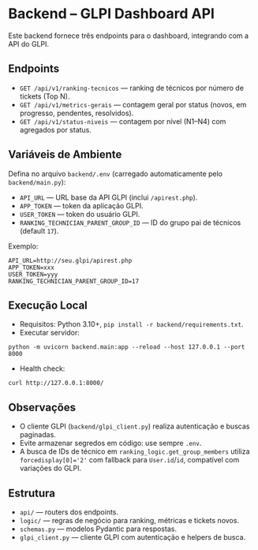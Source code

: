 # Backend – GLPI Dashboard API

Este backend fornece três endpoints para o dashboard, integrando com a API do GLPI.

## Endpoints
- `GET /api/v1/ranking-tecnicos` — ranking de técnicos por número de tickets (Top N).
- `GET /api/v1/metrics-gerais` — contagem geral por status (novos, em progresso, pendentes, resolvidos).
- `GET /api/v1/status-niveis` — contagem por nível (N1–N4) com agregados por status.

## Variáveis de Ambiente
Defina no arquivo `backend/.env` (carregado automaticamente pelo `backend/main.py`):
- `API_URL` — URL base da API GLPI (inclui `/apirest.php`).
- `APP_TOKEN` — token da aplicação GLPI.
- `USER_TOKEN` — token do usuário GLPI.
- `RANKING_TECHNICIAN_PARENT_GROUP_ID` — ID do grupo pai de técnicos (default `17`).

Exemplo:
```
API_URL=http://seu.glpi/apirest.php
APP_TOKEN=xxx
USER_TOKEN=yyy
RANKING_TECHNICIAN_PARENT_GROUP_ID=17
```

## Execução Local
- Requisitos: Python 3.10+, `pip install -r backend/requirements.txt`.
- Executar servidor:
```
python -m uvicorn backend.main:app --reload --host 127.0.0.1 --port 8000
```
- Health check:
```
curl http://127.0.0.1:8000/
```

## Observações
- O cliente GLPI (`backend/glpi_client.py`) realiza autenticação e buscas paginadas.
- Evite armazenar segredos em código: use sempre `.env`.
- A busca de IDs de técnico em `ranking_logic.get_group_members` utiliza `forcedisplay[0]='2'` com fallback para `User.id`/`id`, compatível com variações do GLPI.

## Estrutura
- `api/` — routers dos endpoints.
- `logic/` — regras de negócio para ranking, métricas e tickets novos.
- `schemas.py` — modelos Pydantic para respostas.
- `glpi_client.py` — cliente GLPI com autenticação e helpers de busca.